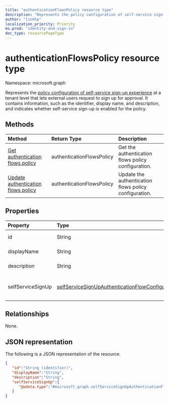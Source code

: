 ```yaml
---
title: "authenticationFlowsPolicy resource type"
description: "Represents the policy configuration of self-service sign-up experience at a tenant level that lets external users request to sign up for approval. "
author: "linkhp"
localization_priority: Priority
ms.prod: "identity-and-sign-in"
doc_type: resourcePageType
---
```


# authenticationFlowsPolicy resource type

Namespace: microsoft.graph

Represents the [policy configuration of self-service sign-up experience](../resources/selfservicesignupauthenticationflowconfiguration.md) at a tenant level that lets external users request to sign up for approval. It contains information, such as the identifier, display name, and description, and indicates whether self-service sign-up is enabled for the policy.

## Methods

| Method       | Return Type  |Description|
|:---------------|:--------|:----------|
|[Get authentication flows policy](../api/authenticationflowspolicy-get.md)|authenticationFlowsPolicy|Get the authentication flows policy configuration.|
|[Update authentication flows policy](../api/authenticationflowspolicy-update.md)|authenticationFlowsPolicy|Update the authentication flows policy configuration.|

## Properties

|Property|Type|Description|
|:-------|:---|:----------|
|id|String| Inherited property. The identifier of the authentication flows policy. Optional. Read-only.
|displayName|String| Inherited property. The human-readable name of the policy. Optional. Read-only.|
|description|String|Inherited property. A description of the policy. Optional. Read-only.|
|selfServiceSignUp|[selfServiceSignUpAuthenticationFlowConfiguration](../resources/selfservicesignupauthenticationflowconfiguration.md) |Contains [selfServiceSignUpAuthenticationFlowConfiguration](../resources/selfservicesignupauthenticationflowconfiguration.md) settings that convey whether self-service sign-up is enabled or disabled. Optional. Read-only. |

## Relationships

None.

## JSON representation

The following is a JSON representation of the resource.
<!-- {
  "blockType": "resource",
  "keyProperty": "id",
  "@odata.type": "microsoft.graph.authenticationFlowsPolicy",
  "openType": false
}
-->

``` json
{
   "id":"String (identifier)",
   "displayName":"String",
   "description":"String",
   "selfServiceSignUp":{
      "@odata.type":"#microsoft.graph.selfServiceSignUpAuthenticationFlowConfiguration"
   }
}
```
